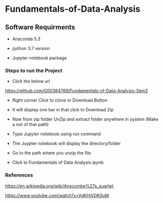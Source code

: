 # Fundamentals-of-Data-Analysis

## Software Requirments

 - Anaconda 5.3
    
 - python 3.7 version
    
 - Jupyter notebook package

### Steps to run the Project

 - Click the below url 

 https://github.com/G00364769/Fundamentals-of-Data-Analysis-Sem2

 - Right corner Click to clone or Download Button

 - It will display one bar in that click to Download Zip

- Now from zip folder UnZip and extract folder anywhere in system (Make a not of that path)

 - Type Jupyter notebook using run command

 - The Juypter notebook will display the directory/folder 

 - Go to the path where you unzip the file 

 -  Click to Fundamentals of Data Analysis.ipynb

### References

https://en.wikipedia.org/wiki/Anscombe%27s_quartet

https://www.youtube.com/watch?v=VgKHjVDK0uM


